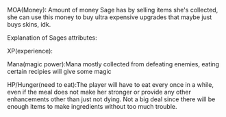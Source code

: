 MOA(Money): Amount of money Sage has by selling items she's collected, she can use this money to buy ultra expensive upgrades that maybe just buys skins, idk.


Explanation of Sages attributes: 

XP(experience):

Mana(magic power):Mana mostly collected from defeating enemies, eating certain recipies will give some magic 

HP/Hunger(need to eat):The player will have to eat every once in a while, even if the meal does not make her stronger or provide any other enhancements other than just not dying. Not a big deal since there will be enough items to make ingredients without too much trouble.